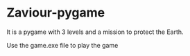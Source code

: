 # Zaviour-pygame
It is a pygame with 3 levels and a mission to protect the Earth.

Use the game.exe file to play the game
